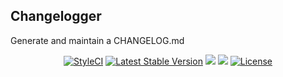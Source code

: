 <p align="center">
  <h2>Changelogger</h2>
</p>

Generate and maintain a CHANGELOG.md

<p align="center">
  <a href="https://styleci.io/repos/105410529"><img src="https://styleci.io/repos/105410529/shield?branch=master" alt="StyleCI"></a>  <a href="https://packagist.org/packages/edbizarro/changelogger"><img src="https://poser.pugx.org/edbizarro/changelogger/v/stable.svg" alt="Latest Stable Version"></a>
  <a href="https://codeclimate.com/github/edbizarro/changelogger/maintainability"><img src="https://api.codeclimate.com/v1/badges/ddf30fc607aa58ea232f/maintainability" /></a>
  <a class="badge-align" href="https://www.codacy.com/app/edbizarro/changelogger?utm_source=github.com&amp;utm_medium=referral&amp;utm_content=edbizarro/changelogger&amp;utm_campaign=Badge_Grade"><img src="https://api.codacy.com/project/badge/Grade/c79c2086e1614547bfa979c0004a6357"/></a>
  <a href="https://packagist.org/packages/edbizarro/changelogger"><img src="https://poser.pugx.org/edbizarro/changelogger/license.svg" alt="License"></a>
</p>
